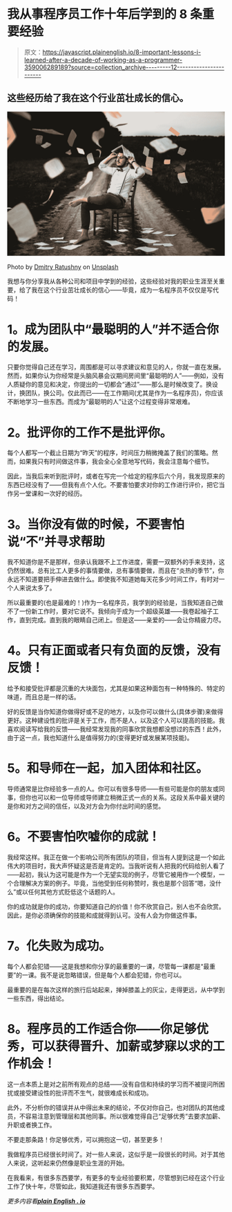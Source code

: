 # 我从事程序员工作十年后学到的 8 条重要经验

> 原文：<https://javascript.plainenglish.io/8-important-lessons-i-learned-after-a-decade-of-working-as-a-programmer-359006289189?source=collection_archive---------12----------------------->

## 这些经历给了我在这个行业茁壮成长的信心。

![](img/93274392a728549bc262b6b27f1e830b.png)

Photo by [Dmitry Ratushny](https://unsplash.com/@ratushny?utm_source=medium&utm_medium=referral) on [Unsplash](https://unsplash.com?utm_source=medium&utm_medium=referral)

我想与你分享我从各种公司和项目中学到的经验，这些经验对我的职业生涯至关重要，给了我在这个行业茁壮成长的信心——毕竟，成为一名程序员不仅仅是写代码！

# **1。成为团队中“最聪明的人”并不适合你的发展。**

只要你觉得自己还在学习，周围都是可以寻求建议和意见的人，你就一直在发展。然而，如果你认为你经常是头脑风暴会议期间房间里“最聪明的人”——例如，没有人质疑你的意见和决定，你提出的一切都会“通过”——那么是时候改变了。换设计，换团队，换公司。仅此而已——在工作期间(尤其是作为一名程序员)，你应该不断地学习一些东西。而成为“最聪明的人”让这个过程变得非常艰难。

# **2。批评你的工作不是批评你。**

每个人都写一个截止日期为“昨天”的程序，时间压力稍微掩盖了我们的策略。然而，如果我只有时间做这件事，我会全心全意地写代码，我会注意每个细节。

因此，当我后来听到批评时，或者在写完一个给定的程序后六个月，我发现原来的东西已经没有了——但我有点个人化。不要害怕要求对你的工作进行评价，把它当作另一堂课和一次好的经历。

# **3。当你没有做的时候，不要害怕说“不”并寻求帮助**

我不知道你是不是那样，但承认我跟不上工作进度，需要一双额外的手来支持，这仍然很难。总有比工人更多的事情要做，总有事情要做，而且在“炎热的季节”，你永远不知道要把手伸进去做什么。即使我不知道她每天花多少时间工作，有时对一个人来说太多了。

所以最重要的(也是最难的！)作为一名程序员，我学到的经验是，当我知道自己做不了一份新工作时，要对它说不。我倾向于成为一个超级英雄——我卷起袖子工作，直到完成。直到我的眼睛自己闭上。但是这——亲爱的——会让你精疲力尽。

# **4。只有正面或者只有负面的反馈，没有反馈！**

给予和接受批评都是沉重的大块面包，尤其是如果这种面包有一种特殊的、特定的味道，而且总是一样的话。

好的反馈是当你知道你做得好或不足的地方，以及你可以做什么(具体步骤)来做得更好。这种建设性的批评是关于工作，而不是人，以及这个人可以提高的技能。我喜欢阅读写给我的反馈——我经常发现我的同事欣赏我想都没想过的东西！此外，由于这一点，我也知道什么是值得努力的(变得更好或发展某项技能)。

# **5。和导师在一起，加入团体和社区。**

导师通常是比你经验多一点的人。你可以有很多导师——有些可能是你的朋友或同事，但你也可以和一位导师或导师建立稍微正式一点的关系。这段关系中最关键的是你和对方之间的信任，以及对方会为你付出时间的感觉。

# **6。不要害怕吹嘘你的成就！**

我经常这样。我正在做一个影响公司所有团队的项目，但当有人提到这是一个如此伟大的项目时，我大声怀疑这是否是肯定的。当我听说有人把我的代码给别人看了——起初，我认为这可能是作为一个无望实现的例子，尽管它被用作一个模型，一个合理解决方案的例子。毕竟，当他受到任何称赞时，我也是那个回答“嗯，没什么”或以任何其他方式贬低这个话题的人。

你的成功就是你的成功，你要知道自己的价值！你不欣赏自己，别人也不会欣赏。因此，是你必须确保你的技能和成就得到认可。没有人会为你做这件事。

# **7。化失败为成功。**

每个人都会犯错——这是我想和你分享的最重要的一课，尽管每一课都是“最重要”的一课。我不是说忽略错误，但是每个人都会犯错，你也可以。

最重要的是在每次这样的旅行后站起来，掸掉膝盖上的灰尘，走得更远，从中学到一些东西，得出结论。

# **8。程序员的工作适合你——你足够优秀，可以获得晋升、加薪或梦寐以求的工作机会！**

这一点本质上是对之前所有观点的总结——没有自信和持续的学习而不被提问所困扰或接受建设性的批评而不生气，就很难成长和成功。

此外，不分析你的错误并从中得出未来的结论，不仅对你自己，也对团队的其他成员，不容易注意到管理层和其他同事。所以很难觉得自己“足够优秀”去要求加薪、升职或者换工作。

不要走那条路！你足够优秀，可以拥抱这一切，甚至更多！

我做程序员已经很长时间了。对一些人来说，这似乎是一段很长的时间。对于其他人来说，这听起来仍然像是职业生涯的开始。

在我看来，有很多东西要学，有更多的专业经验要积累，尽管想到已经在这个行业工作了快十年，尽管如此，我知道我还有很多东西要学。

*更多内容看*[***plain English . io***](http://plainenglish.io/)